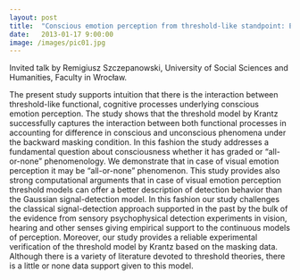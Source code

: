 ```yaml
---
layout: post
title:  "Conscious emotion perception from threshold-like standpoint: Empirical support from masking"
date:   2013-01-17 9:00:00
image: /images/pic01.jpg
---
```


Invited talk by Remigiusz Szczepanowski, University of Social Sciences and Humanities, Faculty in Wrocław.

The present study supports intuition that there is the interaction between threshold-like functional, cognitive processes underlying conscious emotion perception. The study shows that the threshold model by Krantz successfully captures the interaction between both functional processes in accounting for difference in conscious and unconscious phenomena under the backward masking condition. In this fashion the study addresses a fundamental question about consciousness whether it has graded or “all-or-none” phenomenology. We demonstrate that in case of visual emotion perception it may be “all-or-none” phenomenon. This study provides also strong computational arguments that in case of visual emotion perception threshold models can offer a better description of detection behavior than the Gaussian signal-detection model. In this fashion our study challenges the classical signal-detection approach supported in the past by the bulk of the evidence from sensory psychophysical detection experiments in vision, hearing and other senses giving empirical support to the continuous models of perception. Moreover, our study provides a reliable experimental verification of the threshold model by Krantz based on the masking data. Although there is a variety of literature devoted to threshold theories, there is a little or none data support given to this model.
